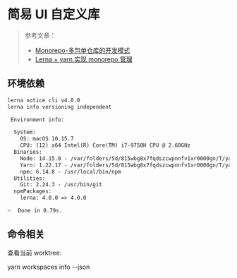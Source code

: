 # 简易 UI 自定义库

> 参考文章：
> 
> - [Monorepo-多包单仓库的开发模式](https://juejin.cn/post/6844904206076248072)
> - [Lerna + yarn 实现 monorepo 管理](https://juejin.cn/post/6844904112534847501)

## 环境依赖

```txt
lerna notice cli v4.0.0
lerna info versioning independent

 Environment info:

  System:
    OS: macOS 10.15.7
    CPU: (12) x64 Intel(R) Core(TM) i7-9750H CPU @ 2.60GHz
  Binaries:
    Node: 14.15.0 - /var/folders/5d/815wbg8x7fqdszcwpnnfv1xr0000gn/T/yarn--1638672100483-0.05005264529990461/node
    Yarn: 1.22.17 - /var/folders/5d/815wbg8x7fqdszcwpnnfv1xr0000gn/T/yarn--1638672100483-0.05005264529990461/yarn
    npm: 6.14.8 - /usr/local/bin/npm
  Utilities:
    Git: 2.24.3 - /usr/bin/git
  npmPackages:
    lerna: 4.0.0 => 4.0.0 

✨  Done in 0.79s.
```

## 命令相关

查看当前 worktree:

yarn workspaces info --json